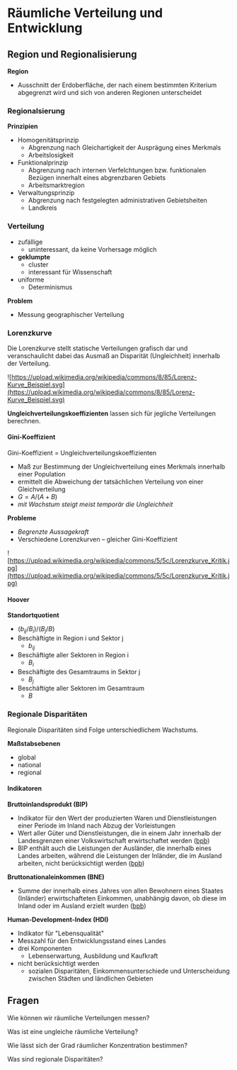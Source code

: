 # Räumliche Verteilung und Entwicklung


## Region und Regionalisierung

**Region**

- Ausschnitt der Erdoberfläche, der nach einem bestimmten Kriterium abgegrenzt wird und sich von anderen Regionen unterscheidet

### Regionalsierung

**Prinzipien**

- Homogenitätsprinzip
  - Abgrenzung nach Gleichartigkeit der Ausprägung eines Merkmals
  - Arbeitslosigkeit
- Funktionalprinzip
  - Abgrenzung nach internen Verfelchtungen bzw. funktionalen Bezügen innerhalt eines abgrenzbaren Gebiets
  - Arbeitsmarktregion
- Verwaltungsprinzip
  - Abgrenzung nach festgelegten administrativen Gebietsheiten
  - Landkreis
### Verteilung

- zufällige
  - uninteressant, da keine Vorhersage möglich
- **geklumpte**
  - cluster
  - interessant für Wissenschaft
- uniforme
  - Determinismus

**Problem**

- Messung geographischer Verteilung

### Lorenzkurve

Die Lorenzkurve stellt statische Verteilungen grafisch dar und veranschaulicht dabei das Ausmaß an Disparität (Ungleichheit) innerhalb der Verteilung.

![https://upload.wikimedia.org/wikipedia/commons/8/85/Lorenz-Kurve_Beispiel.svg](https://upload.wikimedia.org/wikipedia/commons/8/85/Lorenz-Kurve_Beispiel.svg)

**Ungleichverteilungskoeffizienten** lassen sich für jegliche Verteilungen berechnen. 

#### Gini-Koeffizient

Gini-Koeffizient = Ungleichverteilungskoeffizienten

- Maß zur Bestimmung der Ungleichverteilung eines Merkmals innerhalb einer Population
- ermittelt die Abweichung der tatsächlichen Verteilung von einer Gleichverteilung 
- $G=A/(A+B)$
- *mit Wachstum steigt meist temporär die Ungleichheit*

**Probleme**

- *Begrenzte Aussagekraft*
- Verschiedene Lorenzkurven – gleicher Gini-Koeffizient

![https://upload.wikimedia.org/wikipedia/commons/5/5c/Lorenzkurve_Kritik.jpg](https://upload.wikimedia.org/wikipedia/commons/5/5c/Lorenzkurve_Kritik.jpg)

#### Hoover

**Standortquotient**

- $(b_{ij}/B_i)/(B_j/B)$
- Beschäftigte in Region i und Sektor j
  - $b_{ij}$
- Beschäftigte aller Sektoren in Region i
  - $B_i$
- Beschäftigte des Gesamtraums in Sektor j
  - $B_j$
- Beschäftigte aller Sektoren im Gesamtraum
  - $B$

### Regionale Disparitäten

Regionale Disparitäten sind Folge unterschiedlichem Wachstums.

**Maßstabsebenen**

- global
- national
- regional

#### Indikatoren

**Bruttoinlandsprodukt (BIP)**

- Indikator für den Wert der produzierten Waren und Dienstleistungen einer Periode im Inland nach Abzug der Vorleistungen
- Wert aller Güter und Dienstleistungen, die in einem Jahr innerhalb der Landesgrenzen einer Volkswirtschaft erwirtschaftet werden ([bpb](https://www.bpb.de/nachschlagen/lexika/lexikon-der-wirtschaft/18944/bruttoinlandsprodukt))
- BIP enthält auch die Leistungen der Ausländer, die innerhalb eines Landes arbeiten, während die Leistungen der Inländer, die im Ausland arbeiten, nicht berücksichtigt werden ([bpb](https://www.bpb.de/nachschlagen/lexika/lexikon-der-wirtschaft/18944/bruttoinlandsprodukt))

**Bruttonationaleinkommen (BNE)** 

- Summe der innerhalb eines Jahres von allen Bewohnern eines Staates (Inländer) erwirtschafteten Einkommen, unabhängig davon, ob diese im Inland oder im Ausland erzielt wurden ([bpb](http://www.bpb.de/nachschlagen/lexika/pocket-europa/16649/bruttonationaleinkommen-bne))

**Human-Development-Index (HDI)**

- Indikator für "Lebensqualität"
- Messzahl für den Entwicklungsstand eines Landes
- drei Komponenten
  - Lebenserwartung, Ausbildung und Kaufkraft
- nicht berücksichtigt werden 
  - sozialen Disparitäten, Einkommensunterschiede und Unterscheidung zwischen Städten und ländlichen Gebieten

## Fragen

Wie können wir räumliche Verteilungen messen?

Was ist eine ungleiche räumliche Verteilung?

Wie lässt sich der Grad räumlicher Konzentration bestimmen?

Was sind regionale Disparitäten?
